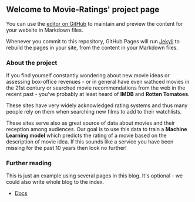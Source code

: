 ## Welcome to Movie-Ratings' project page

You can use the [editor on GitHub](https://github.com/anL1/movie-ratings/edit/gh-pages/index.md) to maintain and preview the content for your website in Markdown files.

Whenever you commit to this repository, GitHub Pages will run [Jekyll](https://jekyllrb.com/) to rebuild the pages in your site, from the content in your Markdown files.

### About the project

If you find yourself constantly wondering about new movie ideas or assessing box-office revenues - or in general have even wathced movies in the 21st century or searched movie recommendations from the web in the recent past - you've probably at least heard of **IMDB** and **Rotten Tomatoes**. 

These sites have very widely acknowledged rating systems and thus many people rely on them when searching new films to add to their watchlists.

These sites serve also as great source of data about movies and their reception among audiences. Our goal is to use this data to train a **Machine Learning model** which predicts the rating of a movie based on the description of movie idea. If this sounds like a service you have been missing for the past 10 years then look no further!

### Further reading

This is just an example using several pages in this blog. It's optional - we could also write whole blog to the index.

* [Docs](https://anl1.github.io/movie-ratings/docs)

